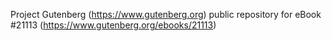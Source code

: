 Project Gutenberg (https://www.gutenberg.org) public repository for eBook #21113 (https://www.gutenberg.org/ebooks/21113)
